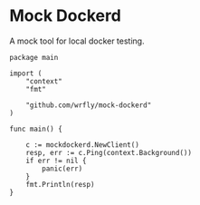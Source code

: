 # Mock Dockerd

A mock tool for local docker testing.

```golang
package main

import (
	"context"
	"fmt"

	"github.com/wrfly/mock-dockerd"
)

func main() {

	c := mockdockerd.NewClient()
	resp, err := c.Ping(context.Background())
	if err != nil {
		panic(err)
	}
	fmt.Println(resp)
}

```
